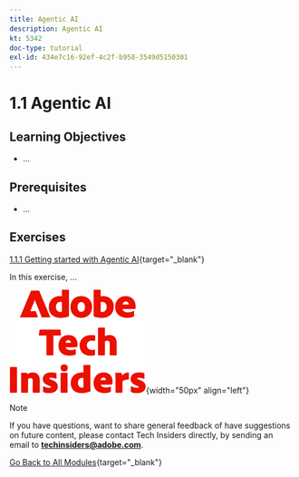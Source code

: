 ```yaml
---
title: Agentic AI
description: Agentic AI
kt: 5342
doc-type: tutorial
exl-id: 434e7c16-92ef-4c2f-b958-3549d5150301
---
```

# 1.1 Agentic AI

## Learning Objectives

- ...

## Prerequisites

- ...

## Exercises

[1.1.1 Getting started with Agentic AI](./ex1.md){target="_blank"}

In this exercise, ...

![Tech Insiders](./../../../assets/images/techinsiders.png){width="50px" align="left"}

>[!NOTE]
>
>If you have questions, want to share general feedback of have suggestions on future content, please contact Tech Insiders directly, by sending an email to **techinsiders@adobe.com**.

[Go Back to All Modules](../../../overview.md){target="_blank"}
